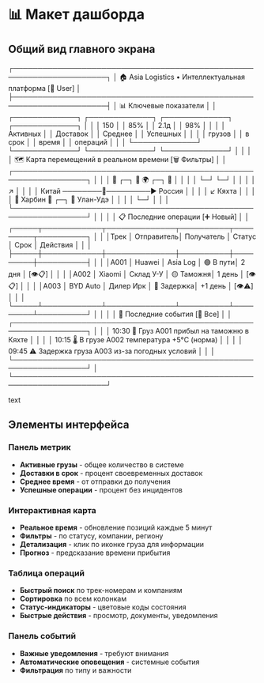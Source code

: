 # 📊 Макет дашборда

## Общий вид главного экрана
┌─────────────────────────────────────────────────────────────────────┐
│ 🏠 Asia Logistics • Интеллектуальная платформа [👤 User] │
├─────────────────────────────────────────────────────────────────────┤
│ 📊 Ключевые показатели │
│ ┌─────────────┐ ┌─────────────┐ ┌─────────────┐ ┌─────────────┐ │
│ │ 150 │ │ 85% │ │ 2.1д │ │ 98% │ │
│ │ Активных │ │ Доставок │ │ Среднее │ │ Успешных │ │
│ │ грузов │ │ в срок │ │ время │ │ операций │ │
│ └─────────────┘ └─────────────┘ └─────────────┘ └─────────────┘ │
│ │
│ 🗺️ Карта перемещений в реальном времени [🗑️ Фильтры] │
│ ┌─────────────────────────────────────────────────────────────────┐ │
│ │ 🚚 ┌─┐ 🚛 🌍 ┌─┐ 🚛 │ │
│ │ └─┘ └─┘ │ │
│ │ ↗ │ │
│ │ Китай ────────🚂─────────▶ Россия │ │
│ │ ↙ Кяхта │ │
│ │ 🏢 Харбин 🛃 ┌─┐ 🏢 Улан-Удэ │ │
│ │ └─┘ │ │
│ └─────────────────────────────────────────────────────────────────┘ │
│ │
│ 📋 Последние операции [➕ Новый] │
│ ┌─────┬────────────┬──────────────┬──────────┬─────────┬──────────┐ │
│ │Трек │ Отправитель│ Получатель │ Статус │ Срок │ Действия │ │
│ ├─────┼────────────┼──────────────┼──────────┼─────────┼──────────┤ │
│ │A001 │ Huawei │ Asia Log │ 🟢 В пути│ 2 дня │ [👁️📋] │ │
│ │A002 │ Xiaomi │ Склад У-У │ 🟡 Таможня│ 1 день │ [👁️📋] │ │
│ │A003 │ BYD Auto │ Дилер Ирк │ 🔴 Задержка│ +1 день │ [👁️⚠️] │ │
│ └─────┴────────────┴──────────────┴──────────┴─────────┴──────────┘ │
│ │
│ 🔔 Последние события [📢 Все] │
│ ┌─────────────────────────────────────────────────────────────────┐ │
│ │ 10:30 📍 Груз A001 прибыл на таможню в Кяхте │ │
│ │ 10:15 🌡️ В грузе A002 температура +5°C (норма) │ │
│ │ 09:45 ⚠️ Задержка груза A003 из-за погодных условий │ │
│ └─────────────────────────────────────────────────────────────────┘ │
└─────────────────────────────────────────────────────────────────────┘

text

## Элементы интерфейса

### Панель метрик
- **Активные грузы** - общее количество в системе
- **Доставки в срок** - процент своевременных доставок
- **Среднее время** - от отправки до получения
- **Успешные операции** - процент без инцидентов

### Интерактивная карта
- **Реальное время** - обновление позиций каждые 5 минут
- **Фильтры** - по статусу, компании, региону
- **Детализация** - клик по иконке груза для информации
- **Прогноз** - предсказание времени прибытия

### Таблица операций
- **Быстрый поиск** по трек-номерам и компаниям
- **Сортировка** по всем колонкам
- **Статус-индикаторы** - цветовые коды состояния
- **Быстрые действия** - просмотр, документы, уведомления

### Панель событий
- **Важные уведомления** - требуют внимания
- **Автоматические оповещения** - системные события
- **Фильтрация** по типу и важности
